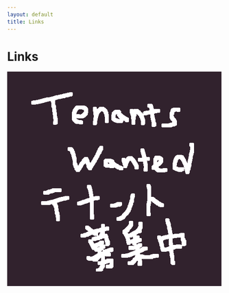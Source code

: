 ```yaml
---
layout: default
title: Links
---
```

# Links

![](https://raw.githubusercontent.com/Cra2yPierr0t/Cra2yPierr0t.github.io/master/images/bosyuu.png?raw=true)
